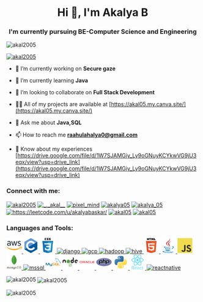 
<h1 align="center">Hi 👋, I'm Akalya B</h1>
<h3 align="center">I'm currently pursuing BE-Computer Science and Engineering</h3>

<p align="left"> <img src="https://komarev.com/ghpvc/?username=akal2005&label=Profile%20views&color=0e75b6&style=flat" alt="akal2005" /> </p>

<p align="left"> <a href="https://github.com/ryo-ma/github-profile-trophy"><img src="https://github-profile-trophy.vercel.app/?username=akal2005" alt="akal2005" /></a> </p>

- 🔭 I’m currently working on **Secure gaze**

- 🌱 I’m currently learning **Java**

- 👯 I’m looking to collaborate on **Full Stack Development**

- 👨‍💻 All of my projects are available at [https://akal05.my.canva.site/](https://akal05.my.canva.site/)

- 💬 Ask me about **Java,SQL**

- 📫 How to reach me **raahulahalya0@gmail.com**

- 📄 Know about my experiences [https://drive.google.com/file/d/1W7SJAMGiy_Ly9oGNuyKCYkwVG9jU3eqx/view?usp=drive_link](https://drive.google.com/file/d/1W7SJAMGiy_Ly9oGNuyKCYkwVG9jU3eqx/view?usp=drive_link)

<h3 align="left">Connect with me:</h3>
<p align="left">
<a href="https://linkedin.com/in/akal2005" target="blank"><img align="center" src="https://raw.githubusercontent.com/rahuldkjain/github-profile-readme-generator/master/src/images/icons/Social/linked-in-alt.svg" alt="akal2005" height="30" width="40" /></a>
<a href="https://instagram.com/_._akal__" target="blank"><img align="center" src="https://raw.githubusercontent.com/rahuldkjain/github-profile-readme-generator/master/src/images/icons/Social/instagram.svg" alt="_._akal__" height="30" width="40" /></a>
<a href="https://www.codechef.com/users/pixel_mind" target="blank"><img align="center" src="https://cdn.jsdelivr.net/npm/simple-icons@3.1.0/icons/codechef.svg" alt="pixel_mind" height="30" width="40" /></a>
<a href="https://www.hackerrank.com/akalya05" target="blank"><img align="center" src="https://raw.githubusercontent.com/rahuldkjain/github-profile-readme-generator/master/src/images/icons/Social/hackerrank.svg" alt="akalya05" height="30" width="40" /></a>
<a href="https://codeforces.com/profile/akalya_05" target="blank"><img align="center" src="https://raw.githubusercontent.com/rahuldkjain/github-profile-readme-generator/master/src/images/icons/Social/codeforces.svg" alt="akalya_05" height="30" width="40" /></a>
<a href="https://www.leetcode.com/https://leetcode.com/u/akalyabaskar/" target="blank"><img align="center" src="https://raw.githubusercontent.com/rahuldkjain/github-profile-readme-generator/master/src/images/icons/Social/leet-code.svg" alt="https://leetcode.com/u/akalyabaskar/" height="30" width="40" /></a>
<a href="https://auth.geeksforgeeks.org/user/akal05" target="blank"><img align="center" src="https://raw.githubusercontent.com/rahuldkjain/github-profile-readme-generator/master/src/images/icons/Social/geeks-for-geeks.svg" alt="akal05" height="30" width="40" /></a>
<a href="https://www.topcoder.com/members/akal05" target="blank"><img align="center" src="https://raw.githubusercontent.com/rahuldkjain/github-profile-readme-generator/master/src/images/icons/Social/topcoder.svg" alt="akal05" height="30" width="40" /></a>
</p>

<h3 align="left">Languages and Tools:</h3>
<p align="left"> <a href="https://aws.amazon.com" target="_blank" rel="noreferrer"> <img src="https://raw.githubusercontent.com/devicons/devicon/master/icons/amazonwebservices/amazonwebservices-original-wordmark.svg" alt="aws" width="40" height="40"/> </a> <a href="https://www.cprogramming.com/" target="_blank" rel="noreferrer"> <img src="https://raw.githubusercontent.com/devicons/devicon/master/icons/c/c-original.svg" alt="c" width="40" height="40"/> </a> <a href="https://www.w3schools.com/css/" target="_blank" rel="noreferrer"> <img src="https://raw.githubusercontent.com/devicons/devicon/master/icons/css3/css3-original-wordmark.svg" alt="css3" width="40" height="40"/> </a> <a href="https://www.djangoproject.com/" target="_blank" rel="noreferrer"> <img src="https://cdn.worldvectorlogo.com/logos/django.svg" alt="django" width="40" height="40"/> </a> <a href="https://cloud.google.com" target="_blank" rel="noreferrer"> <img src="https://www.vectorlogo.zone/logos/google_cloud/google_cloud-icon.svg" alt="gcp" width="40" height="40"/> </a> <a href="https://hadoop.apache.org/" target="_blank" rel="noreferrer"> <img src="https://www.vectorlogo.zone/logos/apache_hadoop/apache_hadoop-icon.svg" alt="hadoop" width="40" height="40"/> </a> <a href="https://hive.apache.org/" target="_blank" rel="noreferrer"> <img src="https://www.vectorlogo.zone/logos/apache_hive/apache_hive-icon.svg" alt="hive" width="40" height="40"/> </a> <a href="https://www.w3.org/html/" target="_blank" rel="noreferrer"> <img src="https://raw.githubusercontent.com/devicons/devicon/master/icons/html5/html5-original-wordmark.svg" alt="html5" width="40" height="40"/> </a> <a href="https://www.java.com" target="_blank" rel="noreferrer"> <img src="https://raw.githubusercontent.com/devicons/devicon/master/icons/java/java-original.svg" alt="java" width="40" height="40"/> </a> <a href="https://developer.mozilla.org/en-US/docs/Web/JavaScript" target="_blank" rel="noreferrer"> <img src="https://raw.githubusercontent.com/devicons/devicon/master/icons/javascript/javascript-original.svg" alt="javascript" width="40" height="40"/> </a> <a href="https://www.mongodb.com/" target="_blank" rel="noreferrer"> <img src="https://raw.githubusercontent.com/devicons/devicon/master/icons/mongodb/mongodb-original-wordmark.svg" alt="mongodb" width="40" height="40"/> </a> <a href="https://www.microsoft.com/en-us/sql-server" target="_blank" rel="noreferrer"> <img src="https://www.svgrepo.com/show/303229/microsoft-sql-server-logo.svg" alt="mssql" width="40" height="40"/> </a> <a href="https://www.mysql.com/" target="_blank" rel="noreferrer"> <img src="https://raw.githubusercontent.com/devicons/devicon/master/icons/mysql/mysql-original-wordmark.svg" alt="mysql" width="40" height="40"/> </a> <a href="https://nodejs.org" target="_blank" rel="noreferrer"> <img src="https://raw.githubusercontent.com/devicons/devicon/master/icons/nodejs/nodejs-original-wordmark.svg" alt="nodejs" width="40" height="40"/> </a> <a href="https://www.oracle.com/" target="_blank" rel="noreferrer"> <img src="https://raw.githubusercontent.com/devicons/devicon/master/icons/oracle/oracle-original.svg" alt="oracle" width="40" height="40"/> </a> <a href="https://www.php.net" target="_blank" rel="noreferrer"> <img src="https://raw.githubusercontent.com/devicons/devicon/master/icons/php/php-original.svg" alt="php" width="40" height="40"/> </a> <a href="https://www.python.org" target="_blank" rel="noreferrer"> <img src="https://raw.githubusercontent.com/devicons/devicon/master/icons/python/python-original.svg" alt="python" width="40" height="40"/> </a> <a href="https://reactjs.org/" target="_blank" rel="noreferrer"> <img src="https://raw.githubusercontent.com/devicons/devicon/master/icons/react/react-original-wordmark.svg" alt="react" width="40" height="40"/> </a> <a href="https://reactnative.dev/" target="_blank" rel="noreferrer"> <img src="https://reactnative.dev/img/header_logo.svg" alt="reactnative" width="40" height="40"/> </a> </p>

<p><img align="left" src="https://github-readme-stats.vercel.app/api/top-langs?username=akal2005&show_icons=true&locale=en&layout=compact" alt="akal2005" /></p>

<p>&nbsp;<img align="center" src="https://github-readme-stats.vercel.app/api?username=akal2005&show_icons=true&locale=en" alt="akal2005" /></p>

<p><img align="center" src="https://github-readme-streak-stats.herokuapp.com/?user=akal2005&" alt="akal2005" /></p>

